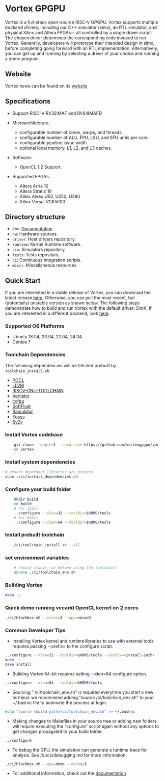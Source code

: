 # Vortex GPGPU

Vortex is a full-stack open-source RISC-V GPGPU. Vortex supports multiple *backend drivers*, including our C++ simulator (simx), an RTL simulator, and physical Xilinx and Altera FPGAs-- all controlled by a single driver script. The chosen driver determines the corresponding code invoked to run Vortex. Generally, developers will prototype their intended design in simx, before completing going forward with an RTL implementation. Alternatively, you can get up and running by selecting a driver of your choice and running a demo program.

## Website
Vortex news can be found on its [website](https://vortex.cc.gatech.edu/)

## Specifications

- Support RISC-V RV32IMAF and RV64IMAFD

- Microarchitecture:
    - configurable number of cores, warps, and threads.
    - configurable number of ALU, FPU, LSU, and SFU units per core.
    - configurable pipeline issue width.
    - optional local memory, L1, L2, and L3 caches.
- Software:
    - OpenCL 1.2 Support.
- Supported FPGAs:
    - Altera Arria 10
    - Altera Stratix 10
    - Xilinx Alveo U50, U250, U280
    - Xilinx Versal VCK5000

## Directory structure

- `doc`: [Documentation](docs/index.md).
- `hw`: Hardware sources.
- `driver`: Host drivers repository.
- `runtime`: Kernel Runtime software.
- `sim`: Simulators repository.
- `tests`: Tests repository.
- `ci`: Continuous integration scripts.
- `miscs`: Miscellaneous resources.

## Quick Start
If you are interested in a stable release of Vortex, you can download the latest release [here](https://github.com/vortexgpgpu/vortex/releases/latest). Otherwise, you can pull the most recent, but (potentially) unstable version as shown below. The following steps demonstrate how to build and run Vortex with the default driver: SimX. If you are interested in a different backend, look [here](docs/simulation.md).

### Supported OS Platforms
- Ubuntu 18.04, 20.04, 22.04, 24.04
- Centos 7
### Toolchain Dependencies
The following dependencies will be fetched prebuilt by `toolchain_install.sh`.
- [POCL](http://portablecl.org/)
- [LLVM](https://llvm.org/)
- [RISCV-GNU-TOOLCHAIN](https://github.com/riscv-collab/riscv-gnu-toolchain)
- [Verilator](https://www.veripool.org/verilator)
- [cvfpu](https://github.com/openhwgroup/cvfpu.git)
- [SoftFloat](https://github.com/ucb-bar/berkeley-softfloat-3.git)
- [Ramulator](https://github.com/CMU-SAFARI/ramulator.git)
- [Yosys](https://github.com/YosysHQ/yosys)
- [Sv2v](https://github.com/zachjs/sv2v)
### Install Vortex codebase
```sh
	git clone --depth=1 --recursive https://github.com/vortexgpgpu/vortex.git
	cd vortex
```
### Install system dependencies
```sh
# ensure dependent libraries are present
sudo ./ci/install_dependencies.sh
```
### Configure your build folder
```sh
    mkdir build
    cd build
    # for 32bit
    ../configure --xlen=32 --tooldir=$HOME/tools
    # for 64bit
    ../configure --xlen=64 --tooldir=$HOME/tools
```
### Install prebuilt toolchain
```sh
   ./ci/toolchain_install.sh --all
```
### set environment variables
```sh
    # should always run before using the toolchain!
    source ./ci/toolchain_env.sh
```
### Building Vortex
```sh
make -s
```
### Quick demo running vecadd OpenCL kernel on 2 cores
```sh
./ci/blackbox.sh --cores=2 --app=vecadd
```

### Common Developer Tips
- Installing Vortex kernel and runtime libraries to use with external tools requires passing --prefix=<install-path> to the configure script.
```sh
../configure --xlen=32 --tooldir=$HOME/tools --prefix=<install-path>
make -s
make install
```
- Building Vortex 64-bit requires setting --xlen=64 configure option.
```sh
../configure --xlen=64 --tooldir=$HOME/tools
```
- Sourcing "./ci/toolchain_env.sh" is required everytime you start a new terminal. we recommend adding "source <build-path>/ci/toolchain_env.sh" to your ~/.bashrc file to automate the process at login.
```sh
echo "source <build-path>/ci/toolchain_env.sh" >> ~/.bashrc
```
- Making changes to Makefiles in your source tree or adding new folders will require executing the "configure" script again without any options to get changes propagated to your build folder.
```sh
../configure
```
- To debug the GPU, the simulation can generate a runtime trace for analysis. See /docs/debugging.md for more information.
```sh
./ci/blackbox.sh --app=demo --debug=3
```
- For additional information, check out the [documentation](docs/index.md)
